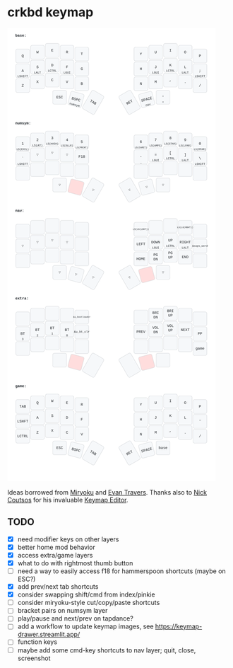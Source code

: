# crkbd keymap

![](keymap-drawer/corne.svg)

Ideas borrowed from [Miryoku][] and [Evan Travers][].
Thanks also to [Nick Coutsos][] for his invaluable [Keymap Editor][].

[Miryoku]: https://github.com/manna-harbour/miryoku/
[Evan Travers]: https://evantravers.com/articles/2023/05/27/5x3-3-keyboard-layout/
[Nick Coutsos]: https://nickcoutsos.github.io/
[Keymap Editor]: https://nickcoutsos.github.io/keymap-editor/


## TODO

- [x] need modifier keys on other layers
- [x] better home mod behavior
- [x] access extra/game layers
- [x] what to do with rightmost thumb button
- [ ] need a way to easily access f18 for hammerspoon shortcuts (maybe on ESC?)
- [x] add prev/next tab shortcuts
- [x] consider swapping shift/cmd from index/pinkie
- [ ] consider miryoku-style cut/copy/paste shortcuts
- [ ] bracket pairs on numsym layer
- [ ] play/pause and next/prev on tapdance?
- [ ] add a workflow to update keymap images, see https://keymap-drawer.streamlit.app/
- [ ] function keys
- [ ] maybe add some cmd-key shortcuts to nav layer; quit, close, screenshot
